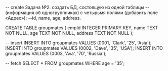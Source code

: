 
-- create Задача №2: создать БД, состоящую из одной таблицы
--(информация об одногруппниках) с четырьмя полями (добавить поле «Адрес»):
--id, name, age, address.

CREATE TABLE groupmates (
  empId INTEGER PRIMARY KEY,
  name TEXT NOT NULL,
  age TEXT NOT NULL,
  address TEXT NOT NULL
);

-- insert
INSERT INTO groupmates VALUES (0001, 'Clark', '25', 'Asia');
INSERT INTO groupmates VALUES (0002, 'Dave', '35', 'USA');
INSERT INTO groupmates VALUES (0003, 'Ava', '70', 'Russia');

-- fetch 
SELECT * FROM groupmates WHERE age = '35';
